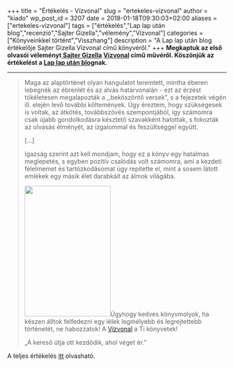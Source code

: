 +++
title = "Értékelés - Vízvonal"
slug = "ertekeles-vizvonal"
author = "kiado"
wp_post_id = 3207
date = 2018-01-18T09:30:03+02:00
aliases =["ertekeles-vizvonal"]
tags = ["értékelés","Lap lap után blog","recenzió","Sajter Gizella","vélemény","Vízvonal"]
categories = ["Könyveinkkel történt","Visszhang"]
description = "A Lap lap után blog értékelője Sajter Gizella Vízvonal című könyvéről."
+++
<strong>Megkaptuk az első olvasói véleményt<a href="http://sajtergizella.konyv.guru/" target="_blank" rel="noopener"> Sajter Gizella</a> <a href="http://www.konyvesbolt.online/Sajter-Gizella-Vizvonal">Vízvonal</a> című művéről. Köszönjük az értékelést a <a href="https://pagebypagewithanne.blogspot.hu/2017/12/ertekeles-sajter-gizella-vizvonal.html" target="_blank" rel="noopener">Lap lap után blog</a>nak.</strong>

<hr />

<blockquote>Maga az alaptörténet olyan hangulatot teremtett, mintha éberen lebegnék az ébrenlét és az alvás határvonalán - ezt az érzést tökéletesen megalapozták a ,,beköszöntő versek”, s a fejezetek végén ill. elején levő további költemények. Úgy éreztem, hogy szükségesek is voltak, az átkötés, továbbszövés szempontjából, így számomra csak újabb gondolkodásra késztető szavakként hatottak, s fokozták az olvasás élményét, az izgalommal és feszültséggel együtt.

[...]

Igazság szerint azt kell mondjam, hogy ez a könyv egy hatalmas meglepetés, s egyben pozitív csalódás volt számomra, ami a kezdeti félelmemet és tartózkodásomat úgy repítette el, mint a sosem látott emlékek egy másik élet darabkáit az álmok világába.

<img class="size-medium wp-image-3083 alignright" src="uploads/Sajter-Gizella-Vizvonal-cover2-outline-197x300.jpg" alt="" width="197" height="300" />Úgyhogy kedves könyvmolyok, ha készen álltok felfedezni egy lélek legmélyebb és legrejtettebb történetét, ne habozzatok! A <a href="http://adlibrum.hu/katalogus/Sajter_Gizella--Vizvonal.html">Vízvonal</a> a Ti könyvetek!

„A kereső útja ott kezdődik, ahol véget ér.”</blockquote>
A teljes értékelés <a href="https://pagebypagewithanne.blogspot.hu/2017/12/ertekeles-sajter-gizella-vizvonal.html" target="_blank" rel="noopener">itt</a> olvasható.